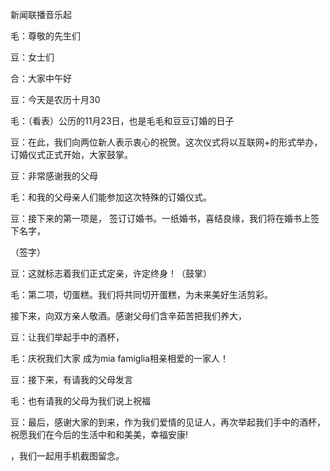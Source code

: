 新闻联播音乐起

毛：尊敬的先生们

豆：女士们

合：大家中午好

豆：今天是农历十月30

毛：（看表）公历的11月23日，也是毛毛和豆豆订婚的日子

豆：在此，我们向两位新人表示衷心的祝贺。这次仪式将以互联网+的形式举办，订婚仪式正式开始，大家鼓掌。

豆：非常感谢我的父母

毛：和我的父母亲人们能参加这次特殊的订婚仪式。

豆：接下来的第一项是， 签订订婚书。一纸婚书，喜结良缘，我们将在婚书上签下名字，

（签字）

豆：这就标志着我们正式定亲，许定终身！（鼓掌）

毛：第二项，切蛋糕。我们将共同切开蛋糕，为未来美好生活剪彩。

 接下来，向双方亲人敬酒。感谢父母们含辛茹苦把我们养大，

豆：让我们举起手中的酒杯，

毛：庆祝我们大家 成为mia famiglia相亲相爱的一家人！

豆：接下来，有请我的父母发言

毛：也有请我的父母为我们说上祝福

豆：最后，感谢大家的到来，作为我们爱情的见证人，再次举起我们手中的酒杯，祝愿我们在今后的生活中和和美美，幸福安康!

，我们一起用手机截图留念。